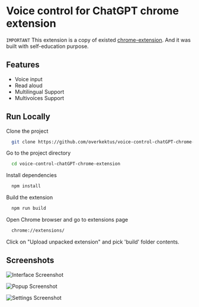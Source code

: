 
# Voice control for ChatGPT chrome extension
`IMPORTANT` This extension is a copy of existed [chrome-extension](http://voicecontrol.chat). And it was built with self-education purpose.

## Features

- Voice input
- Read aloud
- Multilingual Support
- Multivoices Support


## Run Locally

Clone the project

```bash
  git clone https://github.com/overkektus/voice-control-chatGPT-chrome-extension.git
```

Go to the project directory

```bash
  cd voice-control-chatGPT-chrome-extension
```

Install dependencies

```bash
  npm install
```

Build the extension

```bash
  npm run build
```

Open Chrome browser and go to extensions page

```bash
  chrome://extensions/
```

Click on "Upload unpacked extension" and pick 'build' folder contents.

## Screenshots

![Interface Screenshot](https://github.com/overkektus/voice-control-chatGPT-chrome-extension/assets/24491012/2d0c9899-a764-4cf0-97ad-91152f3ca573)

![Popup Screenshot](https://github.com/overkektus/voice-control-chatGPT-chrome-extension/assets/24491012/ff6f4f10-9fd2-412a-a411-f0032555813f)

![Settings Screenshot](https://github.com/overkektus/voice-control-chatGPT-chrome-extension/assets/24491012/e8db96e6-0fae-41bb-a9f8-b1e3ee127a8d)
